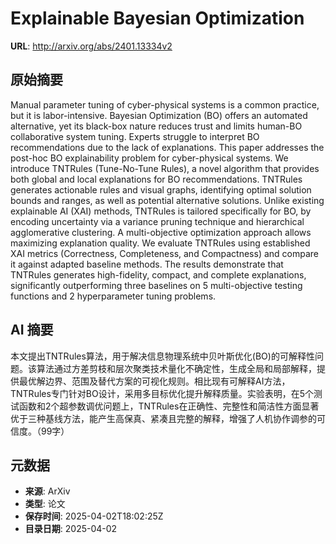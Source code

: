 # Explainable Bayesian Optimization

**URL**: http://arxiv.org/abs/2401.13334v2

## 原始摘要

Manual parameter tuning of cyber-physical systems is a common practice, but
it is labor-intensive. Bayesian Optimization (BO) offers an automated
alternative, yet its black-box nature reduces trust and limits human-BO
collaborative system tuning. Experts struggle to interpret BO recommendations
due to the lack of explanations. This paper addresses the post-hoc BO
explainability problem for cyber-physical systems. We introduce TNTRules
(Tune-No-Tune Rules), a novel algorithm that provides both global and local
explanations for BO recommendations. TNTRules generates actionable rules and
visual graphs, identifying optimal solution bounds and ranges, as well as
potential alternative solutions. Unlike existing explainable AI (XAI) methods,
TNTRules is tailored specifically for BO, by encoding uncertainty via a
variance pruning technique and hierarchical agglomerative clustering. A
multi-objective optimization approach allows maximizing explanation quality. We
evaluate TNTRules using established XAI metrics (Correctness, Completeness, and
Compactness) and compare it against adapted baseline methods. The results
demonstrate that TNTRules generates high-fidelity, compact, and complete
explanations, significantly outperforming three baselines on 5 multi-objective
testing functions and 2 hyperparameter tuning problems.


## AI 摘要

本文提出TNTRules算法，用于解决信息物理系统中贝叶斯优化(BO)的可解释性问题。该算法通过方差剪枝和层次聚类技术量化不确定性，生成全局和局部解释，提供最优解边界、范围及替代方案的可视化规则。相比现有可解释AI方法，TNTRules专门针对BO设计，采用多目标优化提升解释质量。实验表明，在5个测试函数和2个超参数调优问题上，TNTRules在正确性、完整性和简洁性方面显著优于三种基线方法，能产生高保真、紧凑且完整的解释，增强了人机协作调参的可信度。（99字）

## 元数据

- **来源**: ArXiv
- **类型**: 论文
- **保存时间**: 2025-04-02T18:02:25Z
- **目录日期**: 2025-04-02
